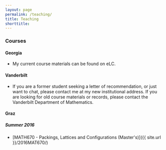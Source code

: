 ```yaml
---
layout: page
permalink: /teaching/
title: Teaching
shorttitle:
---
```


### Courses

#### Georgia

* My current course materials can be found on eLC.

#### Vanderbilt 

* If you are a former student seeking a letter of recommendation, or just want to chat, please contact me at my new institutional address.  If you are looking for old course materials or records, please contact the Vanderbilt Department of Mathematics.

#### Graz 

##### Summer 2016
* [MATH670 - Packings, Lattices and Configurations (Master's)]({{ site.url }}/2016MAT670/)

